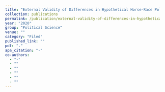 ```yaml
---
title: "External Validity of Differences in Hypothetical Horse-Race Polling"
collection: publications
permalink: /publication/external-validity-of-differences-in-hypothetical-horse-race-polling
year: "2020"
group: "Political Science"
venue: ""
category: "Filed"
published_link: ""
pdf: "."
apa_citation: "-"
co-authors:
  - "-"
  - ""
  - ""
  - ""
  - ""
  - ""
---
```

